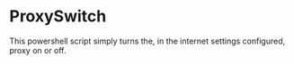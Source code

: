 # ProxySwitch

This powershell script simply turns the, in the internet settings configured, proxy on or off.